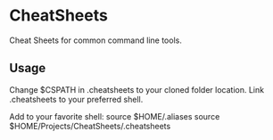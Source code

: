 # CheatSheets
Cheat Sheets for common command line tools.

## Usage
Change $CSPATH in .cheatsheets to your cloned folder location.
Link .cheatsheets to your preferred shell.

Add to your favorite shell:
source $HOME/.aliases
source $HOME/Projects/CheatSheets/.cheatsheets

